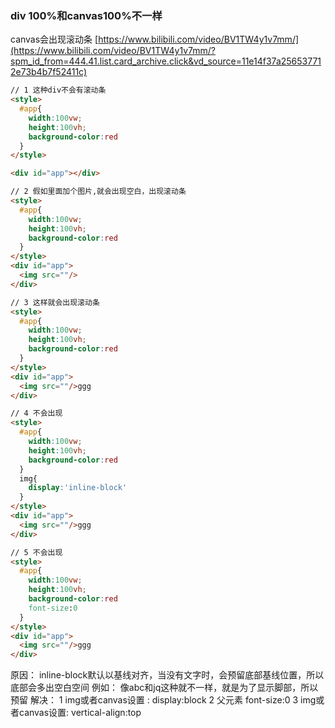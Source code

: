 ### div 100%和canvas100%不一样
canvas会出现滚动条
[https://www.bilibili.com/video/BV1TW4y1v7mm/](https://www.bilibili.com/video/BV1TW4y1v7mm/?spm_id_from=444.41.list.card_archive.click&vd_source=11e14f37a256537712e73b4b7f52411c)
```html
// 1 这种div不会有滚动条
<style>
  #app{
    width:100vw;
    height:100vh;
    background-color:red
  }
</style>

<div id="app"></div>

// 2 假如里面加个图片,就会出现空白，出现滚动条
<style>
  #app{
    width:100vw;
    height:100vh;
    background-color:red
  }
</style>
<div id="app">
  <img src=""/>
</div>

// 3 这样就会出现滚动条
<style>
  #app{
    width:100vw;
    height:100vh;
    background-color:red
  }
</style>
<div id="app">
  <img src=""/>ggg
</div>

// 4 不会出现
<style>
  #app{
    width:100vw;
    height:100vh;
    background-color:red
  }
  img{
    display:'inline-block'
  }
</style>
<div id="app">
  <img src=""/>ggg
</div>

// 5 不会出现
<style>
  #app{
    width:100vw;
    height:100vh;
    background-color:red
    font-size:0
  }
</style>
<div id="app">
  <img src=""/>ggg
</div>
```
原因：
inline-block默认以基线对齐，当没有文字时，会预留底部基线位置，所以底部会多出空白空间
例如：
像abc和jq这种就不一样，就是为了显示脚部，所以预留
解决：
1 img或者canvas设置 :   display:block
2 父元素 font-size:0
3 img或者canvas设置: vertical-align:top

